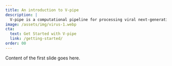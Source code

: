 ```yaml
---
title: An introduction to V-pipe
description: |
  V-pipe is a computational pipeline for processing viral next-generation sequencing data and analyzing mixed virus populations.
image: /assets/img/virus-1.webp
cta:
  text: Get Started with V-pipe
  link: /getting-started/
order: 00
---
```


Content of the first slide goes here.
